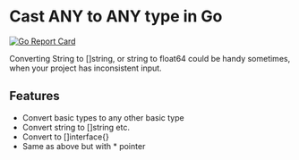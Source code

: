 # Cast ANY to ANY type in Go

[![Go Report Card](https://goreportcard.com/badge/github.com/dpanic/any)](https://goreportcard.com/report/github.com/dpanic/any)

Converting String to []string, or string to float64 could be handy sometimes, when your project has inconsistent input.

## Features
* Convert basic types to any other basic type
* Convert string to []string etc.
* Convert to []interface{}
* Same as above but with * pointer
